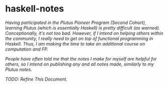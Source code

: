 # haskell-notes

*Having participated in the Plutus Pioneer Program (Second Cohort), learning Plutus (which is essentially Haskell) is pretty difficult (as warned). Conceptionally, it's not too bad. However, if I intend on helping others within the community, I really need to get on top of functional programming in Haskell. Thus, I am making the time to take an additional course on computation and FP.*

*People have often told me that the notes I make for myself are helpful for others, so I intend on publishing any and all notes made, similarly to my Plutus notes.*

*TODO: Refine This Document.*